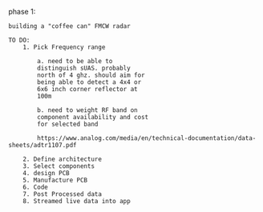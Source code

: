 phase 1:

    building a "coffee can" FMCW radar

    TO DO:
        1. Pick Frequency range
        
            a. need to be able to
            distinguish sUAS. probably
            north of 4 ghz. should aim for
            being able to detect a 4x4 or
            6x6 inch corner reflector at 
            100m
            
            b. need to weight RF band on 
            component availability and cost 
            for selected band
            
            https://www.analog.com/media/en/technical-documentation/data-sheets/adtr1107.pdf
            
        2. Define architecture
        3. Select components 
        4. design PCB
        5. Manufacture PCB
        6. Code
        7. Post Processed data 
        8. Streamed live data into app

